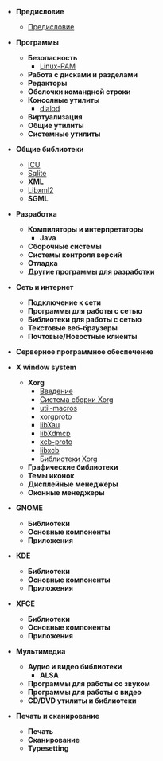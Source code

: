 - **Предисловие**
  - [Предисловие](prologue/foreword)

- **Программы**
  - **Безопасность**
    - [Linux-PAM](utils/security/linux-pam.md)
  - **Работа с дисками и разделами**
  - **Редакторы**
  - **Оболочки командной строки**
  - **Консолные утилиты**
     - [dialod](utils/console/dialog.md)
  - **Виртуализация**
  - **Общие утилиты**
  - **Системные утилиты**
  
- **Общие библиотеки**
  - [ICU](libs/icu.md)
  - [Sqlite](libs/sqlite.md)
  - **XML**
  - [Libxml2](libs/xml/libxml.md)
  - **SGML**
  
- **Разработка**
  - **Компиляторы и интерпретаторы**
    - **Java**
  - **Сборочные системы**
  - **Системы контроля версий**
  - **Отладка**
  - **Другие программы для разработки**
  
- **Сеть и интернет**
  - **Подключение к сети**
  - **Программы для работы с сетью**
  - **Библиотеки для работы с сетью**
  - **Текстовые веб-браузеры**
  - **Почтовые/Новостные клиенты**
  
- **Серверное программное обеспечение**
<!-- TODO: разбить на подпункты -->

- **X window system**
  - **Xorg**
      - [Введение](x/xorg/intro)
      - [Система сборки Xorg](x/xorg/xorg_build_system)
      - [util-macros](x/xorg/util-macros)
      - [xorgproto](x/xorg/xorgproto)
      - [libXau](x/xorg/libxau)
      - [libXdmcp](x/xorg/libxdmcp)
      - [xcb-proto](x/xorg/xcb-proto)
      - [libxcb](x/xorg/libxcb.md)
      - [Библиотеки Xorg](x/xorg/xorg_libs.md)
  - **Графические библиотеки**
  - **Темы иконок**
  - **Дисплейные менеджеры**
  - **Оконные менеджеры**

- **GNOME**
  - **Библиотеки**
  - **Основные компоненты**
  - **Приложения**
  
- **KDE**
  - **Библиотеки**
  - **Основные компоненты**
  - **Приложения**
  
- **XFCE**
  - **Библиотеки**
  - **Основные компоненты**
  - **Приложения**
  
- **Мультимедиа**
  - **Аудио и видео библиотеки**
    - **ALSA**
  - **Программы для работы со звуком**
  - **Программы для работы с видео**
  - **CD/DVD утилиты и библиотеки**
  
- **Печать и сканирование**
  - **Печать**
  - **Сканирование**
  - **Typesetting**

